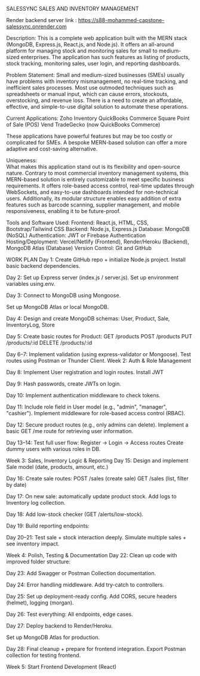 SALESSYNC
SALES AND INVENTORY MANAGEMENT                                  

Render backend server link : https://s88-mohammed-capstone-salessync.onrender.com


Description: 
This is a complete web application built with the MERN stack (MongoDB, Express.js, React.js, and Node.js). It offers an all-around platform for managing stock and monitoring sales for small to medium- sized enterprises. The application has such features as listing of products, stock tracking, monitoring sales, user login, and reporting dashboards. 


Problem Statement:
Small and medium-sized businesses (SMEs) usually have problems with inventory mismanagement, no real-time tracking, and inefficient sales processes. Most use outmoded techniques such as spreadsheets or manual input, which can cause errors, stockouts, overstocking, and revenue loss. There is a need to create an affordable, effective, and simple-to-use digital solution to automate these operations.


Current Applications:
 Zoho Inventory
 QuickBooks Commerce
 Square Point of Sale (POS)
 Vend TradeGecko (now QuickBooks Commerce)

These applications have powerful features but may be too costly or complicated for SMEs. A bespoke MERN-based solution can offer a more adaptive and cost-saving alternative.

Uniqueness:  
What makes this application stand out is its flexibility and open-source nature. Contrary to most commercial inventory management systems, this MERN-based solution is entirely customizable to meet specific business requirements. It offers role-based access control, real-time updates through WebSockets, and easy-to-use dashboards intended for non-technical users. Additionally, its modular structure enables easy addition of extra features such as barcode scanning, supplier management, and mobile responsiveness, enabling it to be future-proof.

Tools and Software Used:
 Frontend: React.js, HTML, CSS, Bootstrap/Tailwind CSS
 Backend: Node.js, Express.js
 Database: MongoDB (NoSQL)
 Authentication: JWT or Firebase Authentication
 Hosting/Deployment: Vercel/Netlify (Frontend), Render/Heroku (Backend), MongoDB Atlas (Database) 
Version Control: Git and GitHub


WORK PLAN
Day 1:
Create GitHub repo + initialize Node.js project.
Install basic backend dependencies.

Day 2:
Set up Express server (index.js / server.js).
Set up environment variables using.env.

Day 3:
Connect to MongoDB using Mongoose.

Set up MongoDB Atlas or local MongoDB. 

Day 4:
Design and create MongoDB schemas:
User, Product, Sale, InventoryLog, Store

Day 5:
Create basic routes for Product:
GET /products
POST /products
PUT /products/:id
DELETE /products/:id

Day 6–7:
Implement validation (using express-validator or Mongoose).
Test routes using Postman or Thunder Client.
 Week 2: Auth & Role Management

Day 8:
Implement User registration and login routes.
Install JWT

Day 9:
Hash passwords, create JWTs on login.


Day 10:
Implement authentication middleware to check tokens.

Day 11:
Include role field in User model (e.g., "admin", "manager", "cashier").
Implement middleware for role-based access control (RBAC).


Day 12:
Secure product routes (e.g., only admins can delete).
Implement a basic GET /me route for retrieving user information.

Day 13–14:
Test full user flow:
Register → Login → Access routes
Create dummy users with various roles in DB.

Week 3: Sales, Inventory Logic & Reporting
Day 15:
Design and implement Sale model (date, products, amount, etc.)

Day 16:
Create sale routes:
POST /sales (create sale)
GET /sales (list, filter by date)

Day 17:
On new sale: automatically update product stock.
Add logs to Inventory log collection.

Day 18:
Add low-stock checker (GET /alerts/low-stock).

Day 19:
Build reporting endpoints:



Day 20–21:
Test sale + stock interaction deeply.
Simulate multiple sales + see inventory impact.

 Week 4: Polish, Testing & Documentation
Day 22:
Clean up code with improved folder structure:

Day 23:
Add Swagger or Postman Collection documentation.

Day 24:
Error handling middleware.
Add try-catch to controllers.

Day 25:
Set up deployment-ready config.
Add CORS, secure headers (helmet), logging (morgan).

Day 26:
Test everything: All endpoints, edge cases.

Day 27:
Deploy backend to Render/Heroku.

Set up MongoDB Atlas for production.

Day 28:
Final cleanup + prepare for frontend integration.
Export Postman collection for testing frontend.


 Week 5: Start Frontend Development (React)
